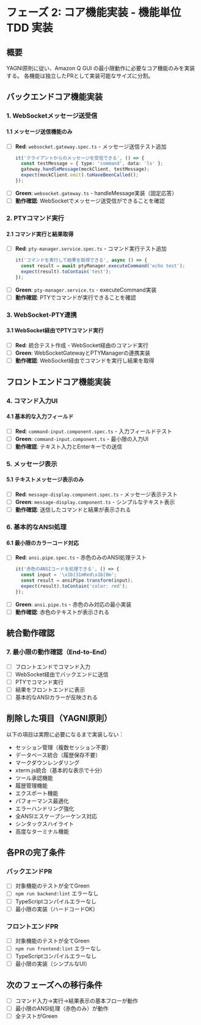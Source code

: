 # フェーズ 2: コア機能実装 - 機能単位 TDD 実装

## 概要

YAGNI原則に従い、Amazon Q GUI の最小限動作に必要なコア機能のみを実装する。
各機能は独立したPRとして実装可能なサイズに分割。

## バックエンドコア機能実装

### 1. WebSocketメッセージ送受信

#### 1.1 メッセージ送信機能のみ

- [ ] **Red**: `websocket.gateway.spec.ts` - メッセージ送信テスト追加
  ```typescript
  it('クライアントからのメッセージを受信できる', () => {
    const testMessage = { type: 'command', data: 'ls' };
    gateway.handleMessage(mockClient, testMessage);
    expect(mockClient.emit).toHaveBeenCalled();
  });
  ```
- [ ] **Green**: `websocket.gateway.ts` - handleMessage実装（固定応答）
- [ ] **動作確認**: WebSocketでメッセージ送受信ができることを確認

### 2. PTYコマンド実行

#### 2.1 コマンド実行と結果取得

- [ ] **Red**: `pty-manager.service.spec.ts` - コマンド実行テスト追加
  ```typescript
  it('コマンドを実行して結果を取得できる', async () => {
    const result = await ptyManager.executeCommand('echo test');
    expect(result).toContain('test');
  });
  ```
- [ ] **Green**: `pty-manager.service.ts` - executeCommand実装
- [ ] **動作確認**: PTYでコマンドが実行できることを確認

### 3. WebSocket-PTY連携

#### 3.1 WebSocket経由でPTYコマンド実行

- [ ] **Red**: 統合テスト作成 - WebSocket経由のコマンド実行
- [ ] **Green**: WebSocketGatewayとPTYManagerの連携実装
- [ ] **動作確認**: WebSocket経由でコマンドを実行し結果を取得

## フロントエンドコア機能実装

### 4. コマンド入力UI

#### 4.1 基本的な入力フィールド

- [ ] **Red**: `command-input.component.spec.ts` - 入力フィールドテスト
- [ ] **Green**: `command-input.component.ts` - 最小限の入力UI
- [ ] **動作確認**: テキスト入力とEnterキーでの送信

### 5. メッセージ表示

#### 5.1 テキストメッセージ表示のみ

- [ ] **Red**: `message-display.component.spec.ts` - メッセージ表示テスト
- [ ] **Green**: `message-display.component.ts` - シンプルなテキスト表示
- [ ] **動作確認**: 送信したコマンドと結果が表示される

### 6. 基本的なANSI処理

#### 6.1 最小限のカラーコード対応

- [ ] **Red**: `ansi.pipe.spec.ts` - 赤色のみのANSI処理テスト
  ```typescript
  it('赤色のANSIコードを処理できる', () => {
    const input = '\x1b[31mRed\x1b[0m';
    const result = ansiPipe.transform(input);
    expect(result).toContain('color: red');
  });
  ```
- [ ] **Green**: `ansi.pipe.ts` - 赤色のみ対応の最小実装
- [ ] **動作確認**: 赤色のテキストが表示される

## 統合動作確認

### 7. 最小限の動作確認（End-to-End）

- [ ] フロントエンドでコマンド入力
- [ ] WebSocket経由でバックエンドに送信
- [ ] PTYでコマンド実行
- [ ] 結果をフロントエンドに表示
- [ ] 基本的なANSIカラーが反映される

## 削除した項目（YAGNI原則）

以下の項目は実際に必要になるまで実装しない：

- セッション管理（複数セッション不要）
- データベース統合（履歴保存不要）
- マークダウンレンダリング
- xterm.js統合（基本的な表示で十分）
- ツール承認機能
- 履歴管理機能
- エクスポート機能
- パフォーマンス最適化
- エラーハンドリング強化
- 全ANSIエスケープシーケンス対応
- シンタックスハイライト
- 高度なターミナル機能

## 各PRの完了条件

### バックエンドPR

- [ ] 対象機能のテストが全てGreen
- [ ] `npm run backend:lint` エラーなし
- [ ] TypeScriptコンパイルエラーなし
- [ ] 最小限の実装（ハードコードOK）

### フロントエンドPR

- [ ] 対象機能のテストが全てGreen
- [ ] `npm run frontend:lint` エラーなし
- [ ] TypeScriptコンパイルエラーなし
- [ ] 最小限の実装（シンプルなUI）

## 次のフェーズへの移行条件

- [ ] コマンド入力→実行→結果表示の基本フローが動作
- [ ] 最小限のANSI処理（赤色のみ）が動作
- [ ] 全テストがGreen